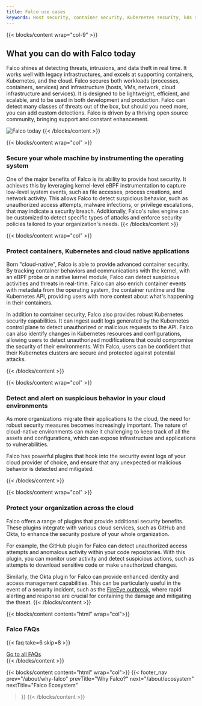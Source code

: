 ```yaml
---
title: Falco use cases
keywords: Host security, container security, Kubernetes security, k8s security, cloud security, runtime security, detection, intrusion detection
---
```


{{< blocks/content wrap="col-9" >}}
<h2>What you can do with Falco today</h2>

Falco shines at detecting threats, intrusions, and data theft in real time. It works well with legacy infrastructures, and excels at supporting containers, Kubernetes, and the cloud. Falco secures both workloads (processes, containers, services) and infrastructure (hosts, VMs, network, cloud infrastructure and services). It is designed to be lightweight, efficient, and scalable, and to be used in both development and production. Falco can detect many classes of threats out of the box, but should you need more, you can add custom detections. Falco is driven by a thriving open source community, bringing support and constant enhancement.

![Falco today](/img/about/falco_today.svg#img-fit)
{{< /blocks/content >}}

{{< blocks/content wrap="col" >}}
<h3>Secure your whole machine by instrumenting the operating system</h3>

One of the major benefits of Falco is its ability to provide host security. It achieves this by leveraging kernel-level eBPF instrumentation to capture low-level system events, such as file accesses, process creations, and network activity. This allows Falco to detect suspicious behavior, such as unauthorized access attempts, malware infections, or privilege escalations, that may indicate a security breach. Additionally, Falco's rules engine can be customized to detect specific types of attacks and enforce security policies tailored to your organization's needs.
{{< /blocks/content >}}

{{< blocks/content wrap="col" >}}
<h3>Protect containers, Kubernetes and cloud native applications</h3>

Born "cloud-native",  Falco is able to provide advanced container security. By tracking container behaviors and communications with the kernel, with an eBPF probe or a native kernel module, Falco can detect suspicious activities and threats in real-time. Falco can also enrich container events with metadata from the operating system, the container runtime and the Kubernetes API, providing users with more context about what's happening in their containers.

In addition to container security, Falco also provides robust Kubernetes security capabilities. It can ingest audit logs generated by the Kubernetes control plane to detect unauthorized or malicious requests to the API. Falco can also identify changes in Kubernetes resources and configurations, allowing users to detect unauthorized modifications that could compromise the security of their environments. With Falco, users can be confident that their Kubernetes clusters are secure and protected against potential attacks.

{{< /blocks/content >}}

{{< blocks/content wrap="col" >}}
<h3>Detect and alert on suspicious behavior in your cloud environments</h3>

As more organizations migrate their applications to the cloud, the need for robust security measures becomes increasingly important. The nature of cloud-native environments can make it challenging to keep track of all the assets and configurations, which can expose infrastructure and applications to vulnerabilities.

Falco has powerful plugins that hook into the security event logs of your cloud provider of choice, and ensure that any unexpected or malicious behavior is detected and mitigated.

{{< /blocks/content >}}

{{< blocks/content wrap="col" >}}
<h3>Protect your organization across the cloud</h3>

Falco offers a range of plugins that provide additional security benefits. These plugins integrate with various cloud services, such as GitHub and Okta, to enhance the security posture of your whole organization.

For example, the GitHub plugin for Falco can detect unauthorized access attempts and anomalous activity within your code repositories. With this plugin, you can monitor user activity and detect suspicious actions, such as attempts to download sensitive code or make unauthorized changes.

Similarly, the Okta plugin for Falco can provide enhanced identity and access management capabilities. This can be particularly useful in the event of a security incident, such as the [FireEye outbreak](https://www.nytimes.com/2020/12/08/technology/fireeye-hacked-russians.html), where rapid alerting and response are crucial for containing the damage and mitigating the threat.
{{< /blocks/content >}}

{{< blocks/content content="html" wrap="col">}}
  <h3 class="mb-3">Falco FAQs</h3>

  {{< faq take=6 skip=8 >}}

  <div class="text-center mt-5">
    <a href="/about/faq/" class="text-center btn btn-primary btn-lg">Go to all FAQs</a>
  </div>
{{< /blocks/content >}}

<!-- TODO: uncomment this section when the redesign is ready -->
<!-- {{< blocks/content content="html" wrap="col">}}
{{< feedback >}}
{{< /blocks/content >}} -->

{{< blocks/content content="html" wrap="col">}}
{{< footer_nav 
  prev="/about/why-falco"
  prevTitle="Why Falco?"
  next="/about/ecosystem" 
  nextTitle="Falco Ecosystem" 
>}}
{{< /blocks/content >}}
